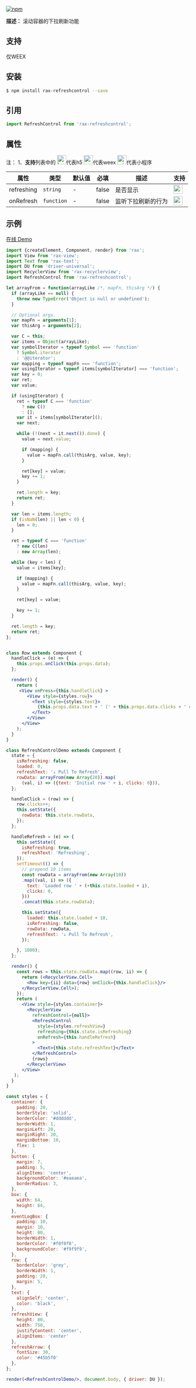 [![npm](https://img.shields.io/npm/v/rax-refreshcontrol.svg)](https://www.npmjs.com/package/rax-refreshcontrol)

**描述：**
滚动容器的下拉刷新功能
## 支持
仅WEEX
## 安装

```bash
$ npm install rax-refreshcontrol --save
```
## 引用

```jsx
import RefreshControl from 'rax-refreshcontrol';
```

## 属性
注：
1、**支持**列表中的 <img alt="browser" src="https://gw.alicdn.com/tfs/TB1uYFobGSs3KVjSZPiXXcsiVXa-200-200.svg" width="25px" height="25px" />代表h5 <img alt="weex" src="https://gw.alicdn.com/tfs/TB1jM0ebMaH3KVjSZFjXXcFWpXa-200-200.svg" width="25px" height="25px" />代表weex  <img alt="miniApp" src="https://gw.alicdn.com/tfs/TB1bBpmbRCw3KVjSZFuXXcAOpXa-200-200.svg" width="25px" height="25px" />代表小程序

| **属性**    | **类型**   | **默认值** | **必填** | **描述**           | **支持** |
| ----------- | ---------- | ---------- | ------------ | ------------------ | ------------ |
| refreshing     | `string` | -         |   false           | 是否显示 | <img alt="weex" src="https://gw.alicdn.com/tfs/TB1jM0ebMaH3KVjSZFjXXcFWpXa-200-200.svg" width="25px" height="25px" />|
| onRefresh     | `function` | -         |   false           | 监听下拉刷新的行为 |<img alt="weex" src="https://gw.alicdn.com/tfs/TB1jM0ebMaH3KVjSZFjXXcFWpXa-200-200.svg" width="25px" height="25px" />|
## 示例
[在线 Demo](https://jsplayground.taobao.org/raxplayground/29f4bfab-4f83-489d-a0d7-0a7cee35d113)
```jsx
import {createElement, Component, render} from 'rax';
import View from 'rax-view';
import Text from 'rax-text';
import DU from 'driver-universal';
import RecyclerView from 'rax-recyclerview';
import RefreshControl from 'rax-refreshcontrol';

let arrayFrom = function(arrayLike /*, mapFn, thisArg */) {
  if (arrayLike == null) {
    throw new TypeError('Object is null or undefined');
  }

  // Optional args.
  var mapFn = arguments[1];
  var thisArg = arguments[2];

  var C = this;
  var items = Object(arrayLike);
  var symbolIterator = typeof Symbol === 'function'
    ? Symbol.iterator
    : '@@iterator';
  var mapping = typeof mapFn === 'function';
  var usingIterator = typeof items[symbolIterator] === 'function';
  var key = 0;
  var ret;
  var value;

  if (usingIterator) {
    ret = typeof C === 'function'
      ? new C()
      : [];
    var it = items[symbolIterator]();
    var next;

    while (!(next = it.next()).done) {
      value = next.value;

      if (mapping) {
        value = mapFn.call(thisArg, value, key);
      }

      ret[key] = value;
      key += 1;
    }

    ret.length = key;
    return ret;
  }

  var len = items.length;
  if (isNaN(len) || len < 0) {
    len = 0;
  }

  ret = typeof C === 'function'
    ? new C(len)
    : new Array(len);

  while (key < len) {
    value = items[key];

    if (mapping) {
      value = mapFn.call(thisArg, value, key);
    }

    ret[key] = value;

    key += 1;
  }

  ret.length = key;
  return ret;
};


class Row extends Component {
  handleClick = (e) => {
    this.props.onClick(this.props.data);
  };

  render() {
    return (
     <View onPress={this.handleClick} >
        <View style={styles.row}>
          <Text style={styles.text}>
            {this.props.data.text + ' (' + this.props.data.clicks + ' clicks)'}
          </Text>
        </View>
      </View>
    );
  }
}

class RefreshControlDemo extends Component {
  state = {
    isRefreshing: false,
    loaded: 0,
    refreshText: '↓ Pull To Refresh',
    rowData: arrayFrom(new Array(20)).map(
      (val, i) => ({text: 'Initial row ' + i, clicks: 0})),
  };

  handleClick = (row) => {
    row.clicks++;
    this.setState({
      rowData: this.state.rowData,
    });
  };

  handleRefresh = (e) => {
    this.setState({
      isRefreshing: true,
      refreshText: 'Refreshing',
    });
    setTimeout(() => {
      // prepend 10 items
      const rowData = arrayFrom(new Array(10))
      .map((val, i) => ({
        text: 'Loaded row ' + (+this.state.loaded + i),
        clicks: 0,
      }))
      .concat(this.state.rowData);

      this.setState({
        loaded: this.state.loaded + 10,
        isRefreshing: false,
        rowData: rowData,
        refreshText: '↓ Pull To Refresh',
      });

    }, 1000);
  };

  render() {
    const rows = this.state.rowData.map((row, ii) => {
      return (<RecyclerView.Cell>
        <Row key={ii} data={row} onClick={this.handleClick}/>
      </RecyclerView.Cell>);
    });
    return (
      <View style={styles.container}>
        <RecyclerView
          refreshControl={null}>
          <RefreshControl
            style={styles.refreshView}
            refreshing={this.state.isRefreshing}
            onRefresh={this.handleRefresh}
          >
            <Text>{this.state.refreshText}</Text>
          </RefreshControl>
          {rows}
        </RecyclerView>
      </View>
   );
  }
}

const styles = {
  container: {
    padding: 20,
    borderStyle: 'solid',
    borderColor: '#dddddd',
    borderWidth: 1,
    marginLeft: 20,
    marginRight: 20,
    marginBottom: 10,
    flex: 1
  },
  button: {
    margin: 7,
    padding: 5,
    alignItems: 'center',
    backgroundColor: '#eaeaea',
    borderRadius: 3,
  },
  box: {
    width: 64,
    height: 64,
  },
  eventLogBox: {
    padding: 10,
    margin: 10,
    height: 80,
    borderWidth: 1,
    borderColor: '#f0f0f0',
    backgroundColor: '#f9f9f9',
  },
  row: {
    borderColor: 'grey',
    borderWidth: 1,
    padding: 20,
    margin: 5,
  },
  text: {
    alignSelf: 'center',
    color: 'black',
  },
  refreshView: {
    height: 80,
    width: 750,
    justifyContent: 'center',
    alignItems: 'center'
  },
  refreshArrow: {
    fontSize: 30,
    color: '#45b5f0'
  },
};

render(<RefreshControlDemo/>, document.body, { driver: DU });
```



